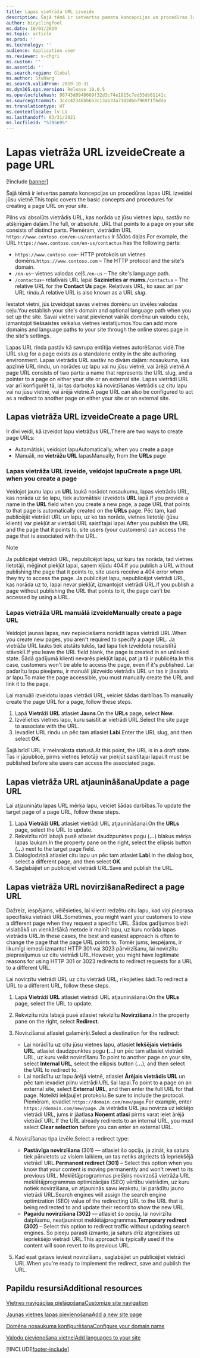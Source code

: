```yaml
---
title: Lapas vietrāža URL izveide
description: Šajā tēmā ir ietvertas pamata koncepcijas un procedūras lapas URL izveidei jūsu vietnē.
author: bicyclingfool
ms.date: 10/01/2019
ms.topic: article
ms.prod: ''
ms.technology: ''
audience: Application user
ms.reviewer: v-chgri
ms.custom: ''
ms.assetid: ''
ms.search.region: Global
ms.author: StuHarg
ms.search.validFrom: 2019-10-31
ms.dyn365.ops.version: Release 10.0.5
ms.openlocfilehash: 98743d8948669f32d3c74e1915c7ed53db81141c
ms.sourcegitcommit: 3cdc42346bb653c13ab33a7142dbb7969f1f6dda
ms.translationtype: HT
ms.contentlocale: lv-LV
ms.lasthandoff: 03/31/2021
ms.locfileid: "5795695"
---
```

# <a name="create-a-page-url"></a><span data-ttu-id="db551-103">Lapas vietrāža URL izveide</span><span class="sxs-lookup"><span data-stu-id="db551-103">Create a page URL</span></span>

[!include [banner](includes/banner.md)]

<span data-ttu-id="db551-104">Šajā tēmā ir ietvertas pamata koncepcijas un procedūras lapas URL izveidei jūsu vietnē.</span><span class="sxs-lookup"><span data-stu-id="db551-104">This topic covers the basic concepts and procedures for creating a page URL on your site.</span></span>

<span data-ttu-id="db551-105">Pilns vai absolūts vietrādis URL, kas norāda uz jūsu vietnes lapu, sastāv no atšķirīgām daļām.</span><span class="sxs-lookup"><span data-stu-id="db551-105">The full, or absolute, URL that points to a page on your site consists of distinct parts.</span></span> <span data-ttu-id="db551-106">Piemēram, vietrādim URL `https://www.contoso.com/en-us/contactus` ir šādas daļas.</span><span class="sxs-lookup"><span data-stu-id="db551-106">For example, the URL `https://www.contoso.com/en-us/contactus` has the following parts:</span></span>

- <span data-ttu-id="db551-107">`https://www.contoso.com`– HTTP protokols un vietnes domēns.</span><span class="sxs-lookup"><span data-stu-id="db551-107">`https://www.contoso.com` – The HTTP protocol and the site's domain.</span></span>
- <span data-ttu-id="db551-108">`/en-us`– vietnes valodas ceļš.</span><span class="sxs-lookup"><span data-stu-id="db551-108">`/en-us` – The site's language path.</span></span>
- <span data-ttu-id="db551-109">`/contactus`– relatīvais URL lapai **Sazinieties ar mums**.</span><span class="sxs-lookup"><span data-stu-id="db551-109">`/contactus` – The relative URL for the **Contact Us** page.</span></span> <span data-ttu-id="db551-110">Relatīvais URL, ko sauc arī par URL *rindu*.</span><span class="sxs-lookup"><span data-stu-id="db551-110">A relative URL is also known as a URL *slug*.</span></span>

<span data-ttu-id="db551-111">Iestatot vietni, jūs izveidojat savas vietnes domēnu un izvēles valodas ceļu.</span><span class="sxs-lookup"><span data-stu-id="db551-111">You establish your site's domain and optional language path when you set up the site.</span></span> <span data-ttu-id="db551-112">Savai vietnei varat pievienot vairāk domēnu un valodu ceļu, izmantojot tiešsaistes veikalus vietnes iestatījumos.</span><span class="sxs-lookup"><span data-stu-id="db551-112">You can add more domains and language paths to your site through the online stores page in the site's settings.</span></span>

<span data-ttu-id="db551-113">Lapas URL rinda pastāv kā savrupa entītija vietnes autorēšanas vidē.</span><span class="sxs-lookup"><span data-stu-id="db551-113">The URL slug for a page exists as a standalone entity in the site authoring environment.</span></span> <span data-ttu-id="db551-114">Lapas vietrādis URL sastāv no divām daļām: nosaukuma, kas apzīmē URL rindu, un norādes uz lapu vai nu jūsu vietnē, vai ārējā vietnē.</span><span class="sxs-lookup"><span data-stu-id="db551-114">A page URL consists of two parts: a name that represents the URL slug, and a pointer to a page on either your site or an external site.</span></span> <span data-ttu-id="db551-115">Lapas vietrādi URL var arī konfigurēt tā, lai tas darbotos kā novirzīšanas vietrādis uz citu lapu vai nu jūsu vietnē, vai ārējā vietnē.</span><span class="sxs-lookup"><span data-stu-id="db551-115">A page URL can also be configured to act as a redirect to another page on either your site or an external site.</span></span>

## <a name="create-a-page-url"></a><span data-ttu-id="db551-116">Lapas vietrāža URL izveide</span><span class="sxs-lookup"><span data-stu-id="db551-116">Create a page URL</span></span>

<span data-ttu-id="db551-117">Ir divi veidi, kā izveidot lapu vietrāžus URL.</span><span class="sxs-lookup"><span data-stu-id="db551-117">There are two ways to create page URLs:</span></span>

- <span data-ttu-id="db551-118">Automātiski, veidojot lapu</span><span class="sxs-lookup"><span data-stu-id="db551-118">Automatically, when you create a page</span></span>
- <span data-ttu-id="db551-119">Manuāli, no **vietrāžu URL** lapas</span><span class="sxs-lookup"><span data-stu-id="db551-119">Manually, from the **URLs** page</span></span>

### <a name="create-a-page-url-when-you-create-a-page"></a><span data-ttu-id="db551-120">Lapas vietrāža URL izveide, veidojot lapu</span><span class="sxs-lookup"><span data-stu-id="db551-120">Create a page URL when you create a page</span></span>

<span data-ttu-id="db551-121">Veidojot jaunu lapu un **URL** laukā norādot nosaukumu, lapas vietrādis URL, kas norāda uz šo lapu, tiek automātiski izveidots **URL** lapā.</span><span class="sxs-lookup"><span data-stu-id="db551-121">If you provide a name in the **URL** field when you create a new page, a page URL that points to that page is automatically created on the **URLs** page.</span></span> <span data-ttu-id="db551-122">Pēc tam, kad publicējāt vietrādi URL un lapu, uz ko tas norāda, vietnes lietotāji (jūsu klienti) var piekļūt ar vietrādi URL saistītajai lapai.</span><span class="sxs-lookup"><span data-stu-id="db551-122">After you publish the URL and the page that it points to, site users (your customers) can access the page that is associated with the URL.</span></span>

> [!NOTE]
> <span data-ttu-id="db551-123">Ja publicējat vietrādi URL, nepublicējot lapu, uz kuru tas norāda, tad vietnes lietotāji, mēģinot piekļūt lapai, saņem kļūdu 404.</span><span class="sxs-lookup"><span data-stu-id="db551-123">If you publish a URL without publishing the page that it points to, site users receive a 404 error when they try to access the page.</span></span> <span data-ttu-id="db551-124">Ja publicējat lapu, nepublicējot vietrādi URL, kas norāda uz to, lapai nevar piekļūt, izmantojot vietrādi URL.</span><span class="sxs-lookup"><span data-stu-id="db551-124">If you publish a page without publishing the URL that points to it, the page can't be accessed by using a URL.</span></span>

### <a name="manually-create-a-page-url"></a><span data-ttu-id="db551-125">Lapas vietrāža URL manuālā izveide</span><span class="sxs-lookup"><span data-stu-id="db551-125">Manually create a page URL</span></span>

<span data-ttu-id="db551-126">Veidojot jaunas lapas, nav nepieciešams norādīt lapas vietrādi URL.</span><span class="sxs-lookup"><span data-stu-id="db551-126">When you create new pages, you aren't required to specify a page URL.</span></span> <span data-ttu-id="db551-127">Ja vietrāža URL lauks tiek atstāts tukšs, tad lapa tiek izveidota nesaistītā stāvoklī.</span><span class="sxs-lookup"><span data-stu-id="db551-127">If you leave the URL field blank, the page is created in an unlinked state.</span></span> <span data-ttu-id="db551-128">Šādā gadījumā klienti nevarēs piekļūt lapai, pat ja tā ir publicēta.</span><span class="sxs-lookup"><span data-stu-id="db551-128">In this case, customers won't be able to access the page, even if it's published.</span></span> <span data-ttu-id="db551-129">Lai padarītu lapu pieejamu, ir manuāli jāizveido vietrādis URL un tas ir jāsaista ar lapu.</span><span class="sxs-lookup"><span data-stu-id="db551-129">To make the page accessible, you must manually create the URL and link it to the page.</span></span>

<span data-ttu-id="db551-130">Lai manuāli izveidotu lapas vietrādi URL, veiciet šādas darbības.</span><span class="sxs-lookup"><span data-stu-id="db551-130">To manually create the page URL for a page, follow these steps.</span></span>

1. <span data-ttu-id="db551-131">Lapā **Vietrāži URL** atlasiet **Jauns**.</span><span class="sxs-lookup"><span data-stu-id="db551-131">On the **URLs** page, select **New**.</span></span>
1. <span data-ttu-id="db551-132">Izvēlieties vietnes lapu, kuru saistīt ar vietrādi URL.</span><span class="sxs-lookup"><span data-stu-id="db551-132">Select the site page to associate with the URL.</span></span>
1. <span data-ttu-id="db551-133">Ievadiet URL rindu un pēc tam atlasiet **Labi**.</span><span class="sxs-lookup"><span data-stu-id="db551-133">Enter the URL slug, and then select **OK**.</span></span>

<span data-ttu-id="db551-134">Šajā brīdī URL ir melnraksta statusā.</span><span class="sxs-lookup"><span data-stu-id="db551-134">At this point, the URL is in a draft state.</span></span> <span data-ttu-id="db551-135">Tas ir jāpublicē, pirms vietnes lietotāji var piekļūt saistītajai lapai.</span><span class="sxs-lookup"><span data-stu-id="db551-135">It must be published before site users can access the associated page.</span></span>

## <a name="update-a-page-url"></a><span data-ttu-id="db551-136">Lapas vietrāža URL atjaunināšana</span><span class="sxs-lookup"><span data-stu-id="db551-136">Update a page URL</span></span>

<span data-ttu-id="db551-137">Lai atjauninātu lapas URL mērķa lapu, veiciet šādas darbības.</span><span class="sxs-lookup"><span data-stu-id="db551-137">To update the target page of a page URL, follow these steps.</span></span>

1. <span data-ttu-id="db551-138">Lapā **Vietrāži URL** atlasiet vietrādi URL atjaunināšanai.</span><span class="sxs-lookup"><span data-stu-id="db551-138">On the **URLs** page, select the URL to update.</span></span>
1. <span data-ttu-id="db551-139">Rekvizītu rūtī labajā pusē atlasiet daudzpunktes pogu (**...**) blakus mērķa lapas laukam.</span><span class="sxs-lookup"><span data-stu-id="db551-139">In the property pane on the right, select the ellipsis button (**...**) next to the target page field.</span></span>
1. <span data-ttu-id="db551-140">Dialoglodziņā atlasiet citu lapu un pēc tam atlasiet **Labi**.</span><span class="sxs-lookup"><span data-stu-id="db551-140">In the dialog box, select a different page, and then select **OK**.</span></span>
1. <span data-ttu-id="db551-141">Saglabājiet un publicējiet vietrādi URL.</span><span class="sxs-lookup"><span data-stu-id="db551-141">Save and publish the URL.</span></span>

## <a name="redirect-a-page-url"></a><span data-ttu-id="db551-142">Lapas vietrāža URL novirzīšana</span><span class="sxs-lookup"><span data-stu-id="db551-142">Redirect a page URL</span></span>

<span data-ttu-id="db551-143">Dažreiz, iespējams, vēlēsieties, lai klienti redzētu citu lapu, kad viņi pieprasa specifisku vietrādi URL.</span><span class="sxs-lookup"><span data-stu-id="db551-143">Sometimes, you might want your customers to view a different page when they request a specific URL.</span></span> <span data-ttu-id="db551-144">Šādos gadījumos bieži vislabākā un vienkāršākā metode ir mainīt lapu, uz kuru norāda lapas vietrādis URL.</span><span class="sxs-lookup"><span data-stu-id="db551-144">In these cases, the best and easiest approach is often to change the page that the page URL points to.</span></span> <span data-ttu-id="db551-145">Tomēr jums, iespējams, ir likumīgi iemesli izmantot HTTP 301 vai 3023 pārvirzīšanu, lai novirzītu pieprasījumus uz citu vietrādi URL.</span><span class="sxs-lookup"><span data-stu-id="db551-145">However, you might have legitimate reasons for using HTTP 301 or 3023 redirects to redirect requests for a URL to a different URL.</span></span>

<span data-ttu-id="db551-146">Lai novirzītu vietrādi URL uz citu vietrādi URL, rīkojieties šādi.</span><span class="sxs-lookup"><span data-stu-id="db551-146">To redirect a URL to a different URL, follow these steps.</span></span>

1. <span data-ttu-id="db551-147">Lapā **Vietrāži URL** atlasiet vietrādi URL atjaunināšanai.</span><span class="sxs-lookup"><span data-stu-id="db551-147">On the **URLs** page, select the URL to update.</span></span>
1. <span data-ttu-id="db551-148">Rekvizītu rūts labajā pusē atlasiet rekvizītu **Novirzīšana**.</span><span class="sxs-lookup"><span data-stu-id="db551-148">In the property pane on the right, select **Redirect**.</span></span>
1. <span data-ttu-id="db551-149">Novirzīšanai atlasiet galamērķi.</span><span class="sxs-lookup"><span data-stu-id="db551-149">Select a destination for the redirect:</span></span>

    - <span data-ttu-id="db551-150">Lai norādītu uz citu jūsu vietnes lapu, atlasiet **Iekšējais vietrādis URL**, atlasiet daudzpunktes pogu **(...**) un pēc tam atlasiet vietrādi URL, uz kuru veikt novirzīšanu.</span><span class="sxs-lookup"><span data-stu-id="db551-150">To point to another page on your site, select **Internal URL**, select the ellipsis button (**...**), and then select the URL to redirect to.</span></span>
    - <span data-ttu-id="db551-151">Lai norādītu uz lapu ārējā vietnē, atlasiet **Ārējais vietrādis URL** un pēc tam ievadiet pilnu vietrādi URL šai lapai.</span><span class="sxs-lookup"><span data-stu-id="db551-151">To point to a page on an external site, select **External URL**, and then enter the full URL for that page.</span></span> <span data-ttu-id="db551-152">Noteikti iekļaujiet protokolu.</span><span class="sxs-lookup"><span data-stu-id="db551-152">Be sure to include the protocol.</span></span> <span data-ttu-id="db551-153">Piemēram, ievadiet `https://domain.com/new/page`.</span><span class="sxs-lookup"><span data-stu-id="db551-153">For example, enter `https://domain.com/new/page`.</span></span> <span data-ttu-id="db551-154">Ja vietrādis URL jau novirza uz iekšējo vietrādi URL, jums ir jāatlasa **Noņemt atlasi** pirms varat ieiet ārējā vietrādī URL.</span><span class="sxs-lookup"><span data-stu-id="db551-154">If the URL already redirects to an internal URL, you must select **Clear selection** before you can enter an external URL.</span></span>

1. <span data-ttu-id="db551-155">Novirzīšanas tipa izvēle.</span><span class="sxs-lookup"><span data-stu-id="db551-155">Select a redirect type:</span></span>

    - <span data-ttu-id="db551-156">**Pastāvīga novirzīšana** (301) — atlasiet šo opciju, ja zināt, ka saturs tiek pārvietots uz visiem laikiem, un tas netiks atgriezts tā iepriekšējā vietrādī URL.</span><span class="sxs-lookup"><span data-stu-id="db551-156">**Permanent redirect (301)** – Select this option when you know that your content is moving permanently and won't revert to its previous URL.</span></span> <span data-ttu-id="db551-157">Meklētājprogrammas piešķirs novirzošā vietrāža URL meklētājprogrammas optimizācijas (SEO) vērtību vietrādim, uz kuru notiek novirzīšana, un atjauninās savu ierakstu, lai parādītu jauno vietrādi URL.</span><span class="sxs-lookup"><span data-stu-id="db551-157">Search engines will assign the search engine optimization (SEO) value of the redirecting URL to the URL that is being redirected to and update their record to show the new URL.</span></span> 
    - <span data-ttu-id="db551-158">**Pagaidu novirzīšana (302)** — atlasiet šo opciju, lai novirzītu datplūsmu, neatjauninot meklētājprogrammas.</span><span class="sxs-lookup"><span data-stu-id="db551-158">**Temporary redirect (302)** – Select this option to redirect traffic without updating search engines.</span></span> <span data-ttu-id="db551-159">Šo pieeju parasti izmanto, ja saturs drīz atgriezīsies uz iepriekšējo vietrādi URL.</span><span class="sxs-lookup"><span data-stu-id="db551-159">This approach is typically used if the content will soon revert to its previous URL.</span></span>

1. <span data-ttu-id="db551-160">Kad esat gatavs ieviest novirzīšanu, saglabājiet un publicējiet vietrādi URL.</span><span class="sxs-lookup"><span data-stu-id="db551-160">When you're ready to implement the redirect, save and publish the URL.</span></span>

## <a name="additional-resources"></a><span data-ttu-id="db551-161">Papildu resursi</span><span class="sxs-lookup"><span data-stu-id="db551-161">Additional resources</span></span>

[<span data-ttu-id="db551-162">Vietnes navigācijas pielāgošana</span><span class="sxs-lookup"><span data-stu-id="db551-162">Customize site navigation</span></span>](customize-site-navigation.md)

[<span data-ttu-id="db551-163">Jaunas vietnes lapas pievienošana</span><span class="sxs-lookup"><span data-stu-id="db551-163">Add a new site page</span></span>](add-new-page.md)

[<span data-ttu-id="db551-164">Domēna nosaukuma konfigurēšana</span><span class="sxs-lookup"><span data-stu-id="db551-164">Configure your domain name</span></span>](configure-your-domain-name.md)

[<span data-ttu-id="db551-165">Valodu pievienošana vietnei</span><span class="sxs-lookup"><span data-stu-id="db551-165">Add languages to your site</span></span>](add-languages-to-site.md)


[!INCLUDE[footer-include](../includes/footer-banner.md)]
